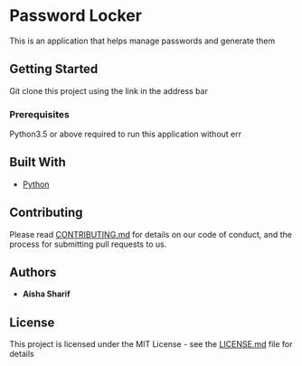 # Password Locker

This is an application that helps manage passwords and generate them

## Getting Started
Git clone this project using the link in the address bar

### Prerequisites

Python3.5 or above required to run this application without err

## Built With

* [Python](http://www.python.org) 

## Contributing

Please read [CONTRIBUTING.md](https://gist.github.com/PurpleBooth/b24679402957c63ec426) for details on our code of conduct, and the process for submitting pull requests to us.

## Authors

* **Aisha Sharif** 

## License

This project is licensed under the MIT License - see the [LICENSE.md](LICENSE.md) file for details

